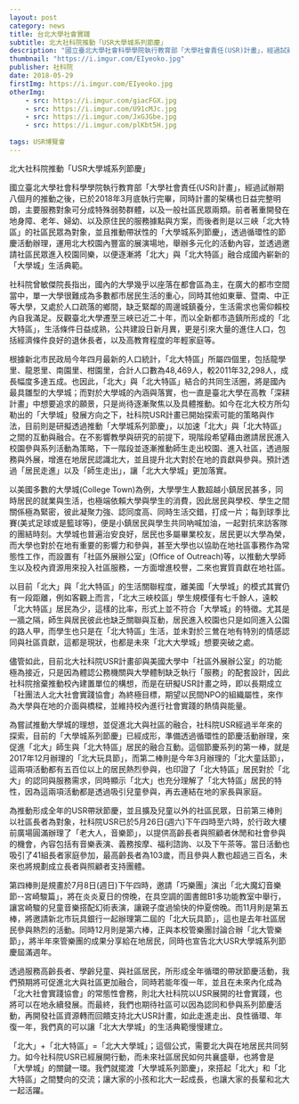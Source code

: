 ```yaml
---
layout: post
category: news
title: 台北大學社會實踐
subtitle: 北大社科院推動「USR大學城系列節慶」
description: "國立臺北大學社會科學學院執行教育部「大學社會責任(USR)計畫」，經過試辦期八個月的推動之後，已於2018年3月底執行完畢..."
thumbnail: "https://i.imgur.com/EIyeoko.jpg"
publisher: 社科院
date: 2018-05-29
firstImg: https://i.imgur.com/EIyeoko.jpg
otherImg:
    - src: https://i.imgur.com/giacFGX.jpg
    - src: https://i.imgur.com/U91cMJc.jpg
    - src: https://i.imgur.com/JxGJGbe.jpg
    - src: https://i.imgur.com/plKbt5H.jpg
    
tags: USR博覽會
---
```


北大社科院推動「USR大學城系列節慶」

國立臺北大學社會科學學院執行教育部「大學社會責任(USR)計畫」，經過試辦期八個月的推動之後，已於2018年3月底執行完畢，同時計畫的架構也日益完整明朗，主要服務對象可分成特殊弱勢群體，以及一般社區民眾兩類。前者著重開發在地身障、老年、婦幼、以及原住民的服務據點與方案，而後者則是以三峽「北大特區」的社區民眾為對象，並且推動帶狀性的「大學城系列節慶」，透過循環性的節慶活動辦理，運用北大校園內豐富的展演場地，舉辦多元化的活動內容，並透過邀請社區民眾進入校園同樂，以便逐漸將「北大」與「北大特區」融合成國內嶄新的「大學城」生活典範。

社科院曾敏傑院長指出，國內的大學幾乎以座落在都會區為主，在廣大的都市空間當中，單一大學很難成為多數都市居民生活的重心，同時其他如東華、暨南、中正等大學，又處於人口疏落的鄉間，缺乏緊鄰的周邊城鎮養分，生活需求也需仰賴校內自我滿足。反觀臺北大學遷至三峽已近二十年，而以全新都市造鎮所形成的「北大特區」，生活條件日益成熟，公共建設日新月異，更是引來大量的進住人口，包括經濟條件良好的退休長者，以及高教育程度的年輕家庭等。

根據新北市民政局今年四月最新的人口統計，「北大特區」所屬四個里，包括龍學里、龍恩里、南園里、柑園里，合計人口數為48,469人，較2011年32,298人，成長幅度多達五成。也因此，「北大」與「北大特區」結合的共同生活圈，將是國內最具雛型的大學城；而對於大學城的內涵與落實，也一直是臺北大學在高教「深耕計畫」中想要追求的願景，只是尚待逐漸聚焦以及具體推動。如今在北大校方所勾勒出的「大學城」發展方向之下，社科院USR計畫已開始探索可能的策略與作法，目前則是研擬透過推動「大學城系列節慶」，以加速「北大」與「北大特區」之間的互動與融合。在不影響教學與研究的前提下，現階段希望藉由邀請居民進入校園參與系列活動為策略，下一階段並逐漸推動師生走出校園、進入社區，透過服務與外展，增進在地居民認識北大，並且提升北大對於在地的貢獻與參與。預計透過「居民走進」以及「師生走出」，讓「北大大學城」更加落實。

以美國多數的大學城(College Town)為例，大學學生人數超越小鎮居民甚多，同時居民的就業與生活，也極端依賴大學與學生的消費，因此居民與學校、學生之間關係極為緊密，彼此凝聚力強、認同度高、同時生活交錯，打成一片；每到球季比賽(美式足球或是籃球等)，便是小鎮居民與學生共同吶喊加油，一起對抗來訪客隊的團結時刻。大學城也普遍治安良好，居民也多屬畢業校友，居民更以大學為榮，而大學也對於在地有重要的影響力和參與，甚至大學也以協助在地社區事務作為常態性工作，而設置有「社區外展辦公室」(Office of Outreach)等，以推動大學師生以及校內資源用來投入社區服務，一方面增進校譽，二來也實質貢獻在地社區。

以目前「北大」與「北大特區」的生活關聯程度，離美國「大學城」的模式其實仍有一段距離，例如客觀上而言，「北大三峽校區」學生規模僅有七千餘人，遠較「北大特區」居民為少，這樣的比率，形式上並不符合「大學城」的特徵。尤其是一牆之隔，師生與居民彼此也缺乏關聯與互動，居民進入校園也只是如同進入公園的路人甲，而學生也只是在「北大特區」生活，並未對於三鶯在地有特別的情感認同與社區貢獻，這都是現狀，也都是未來「北大大學城」想要突破之處。

儘管如此，目前北大社科院USR計畫卻與美國大學中「社區外展辦公室」的功能極為接近，只是因為體認公務機關與大學體制缺乏執行「服務」的配套設計，因此社科院捨棄推動校內建置單位的構想，而是在研擬USR計畫之時，即以長期成立「社團法人北大社會實踐協會」為終極目標，期望以民間NPO的組織屬性，來作為大學與在地的介面與橋樑，並維持校內進行社會實踐的熱情與能量。

為嘗試推動大學城的理想，並促進北大與社區的融合，社科院USR經過半年來的探索，目前的「大學城系列節慶」已經成形，準備透過循環性的節慶活動辦理，來促進「北大」師生與「北大特區」居民的融合互動。這個節慶系列的第一棒，就是2017年12月辦理的「北大玩具節」，而第二棒則是今年3月辦理的「北大童話節」，這兩項活動都有五百位以上的居民熱烈參與，也印證了「北大特區」居民對於「北大」的認同與服務需求，同時顯示「北大」也充分理解了「北大特區」居民的特性，因為這兩項活動都是透過吸引兒童參與，再去連結在地的家長與家庭。

為推動形成全年的USR帶狀節慶，並且擴及兒童以外的社區民眾，日前第三棒則以社區長者為對象，社科院USR已於5月26日(週六)下午四時至六時，於行政大樓前廣場圓滿辦理了「老大人，音樂節」，以提供高齡長者與照顧者休閒和社會參與的機會，內容包括有音樂表演、義務按摩、福利諮詢、以及下午茶等。當日活動也吸引了41組長者家庭參加，最高齡長者為103歲，而且參與人數也超過三百名，未來也將規劃成立長者與照顧者支持團體。

第四棒則是規畫於7月8日(週日)下午四時，邀請「巧樂團」演出「北大魔幻音樂節--宮崎駿篇」，將在炎炎夏日的傍晚，在具空調的圖書館B1多功能教室中舉行，讓宮崎駿的兒童音樂搭配幻術表演，讓親子度過愉快的仲夏傍晚。而11月則是第五棒，將邀請新北市玩具銀行一起辦理第二屆的「北大玩具節」，這也是去年社區居民參與熱烈的活動。同時12月則是第六棒，正與本校管樂團討論合辦「北大管樂節」，將半年來管樂團的成果分享給在地居民，同時也宣告北大USR大學城系列節慶屆滿週年。

透過服務高齡長者、學齡兒童、與社區居民，所形成全年循環的帶狀節慶活動，我們預期將可促進北大與社區更加融合，同時若能年復一年，並且在未來內化成為「北大社會實踐協會」的常態性會務，則北大社科院以USR展開的社會實踐，也將可以在地永續發展。而最終，我們也期待社區可以因為認同和參與系列節慶活動，再開發社區資源轉而回饋支持北大USR計畫，如此走進走出、良性循環、年復一年，我們真的可以讓「北大大學城」的生活典範慢慢建立。

「北大」+「北大特區」=「北大大學城」；這個公式，需要北大與在地居民共同努力。如今社科院USR已經展開行動，而未來社區居民如何共襄盛舉，也將會是「大學城」的關鍵一環。我們就擺渡「大學城系列節慶」，來搭起「北大」和「北大特區」之間雙向的交流；讓大家的小孩和北大一起成長，也讓大家的長輩和北大一起活躍。